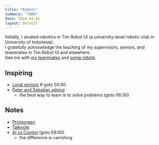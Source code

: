 ```yaml
---
title: "Robots"
summary: "TODO"
date: 2018-01-01
layout: default
---
```


Initially, I studied robotics in Tim Robot UI (a university-level robotic club in University of Indonesia). <br />
I gratefully acknowledge the teaching of my supervisors, seniors, and teammates in Tim Robot UI and elsewhere. <br />
See me with [my teammates](https://photos.app.goo.gl/7ChgnYcrqtAY2ieJ2) and [some robots](https://photos.app.goo.gl/soMObj1VDShBW1sL2)

## Inspiring
* [Loyal seniors](https://www.youtube.com/watch?v=qMgGqHo8nsg) # goto 50:00
* [Peter and Sebatian advice](https://www.youtube.com/watch?v=Y6LF-_-pMgI)
  * the best way to learn is to solve problems (goto 06:30)

## Notes
* [Printscreen](https://photos.app.goo.gl/p2xnILiK5HJ1l4S52)
* [Talknote](https://github.com/tttor/talk)
* [AI vs Control](https://www.youtube.com/watch?v=XF_ACsJiz64) (goto 09:00)
  * the difference is vanishing
